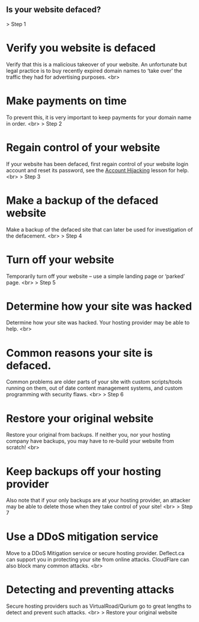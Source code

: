
## Is your website defaced?

&gt; Step 1
# Verify you website is defaced

 Verify that this is a malicious takeover of your website. An unfortunate but legal practice is to buy recently expired domain names to ‘take over’ the traffic they had for advertising purposes.
&lt;br&gt;
# Make payments on time
To prevent this, it is very important to keep payments for your domain name in order.
&lt;br&gt;
&gt; Step 2
# Regain control of your website

If your website has been defaced, first regain control of your website login account and reset its password, see the [Account Hijacking](topics/practice-1-emergencies/2-account-hijacked/1-1-intro.md) lesson for help.
&lt;br&gt;
&gt; Step 3
# Make a backup of the defaced website

Make a backup of the defaced site that can later be used for investigation of the defacement.
&lt;br&gt;
&gt; Step 4
# Turn off your website

Temporarily turn off your website – use a simple landing page or ‘parked’ page.
&lt;br&gt;
&gt; Step 5
# Determine how your site was hacked

Determine how your site was hacked. Your hosting provider may be able to help.
&lt;br&gt;
# Common reasons your site is defaced.
Common problems are older parts of your site with custom scripts/tools running on them, out of date content management systems, and custom programming with security flaws.
&lt;br&gt;
&gt; Step 6
# Restore your original website

Restore your original from backups. If neither you, nor your hosting company have backups, you may have to re-build your website from scratch!
&lt;br&gt;
# Keep backups off your hosting provider
Also note that if your only backups are at your hosting provider, an attacker may be able to delete those when they take control of your site!
&lt;br&gt;
&gt; Step 7
# Use a DDoS mitigation service

Move to a DDoS Mitigation service or secure hosting provider. Deflect.ca can support you in protecting your site from online attacks. CloudFlare can also block many common attacks.
&lt;br&gt;
# Detecting and preventing attacks
Secure hosting providers such as VirtualRoad/Qurium go to great lengths to detect and prevent such attacks.
&lt;br&gt;
&gt; Restore your original website 
